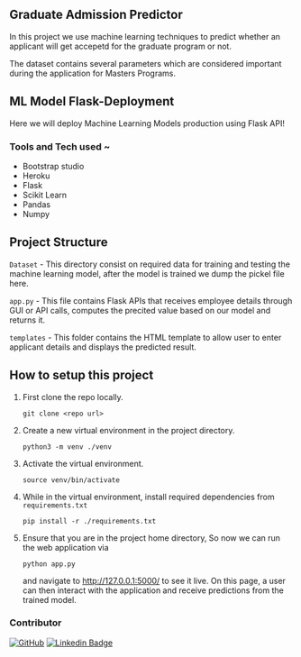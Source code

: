 ## Graduate Admission Predictor

In this project we use machine learning techniques to predict whether an applicant will get accepetd for the graduate program or not.

The dataset contains several parameters which are considered important during the application for Masters Programs.


## ML Model Flask-Deployment

Here we will deploy Machine Learning Models production using Flask API!

### Tools and Tech used ~
- Bootstrap studio
- Heroku    
- Flask
- Scikit Learn
- Pandas
- Numpy

## Project Structure

`Dataset` - This directory consist on required data for training and testing the machine learning model, after the model is trained we dump the pickel file here.

`app.py` - This file contains Flask APIs that receives employee details through GUI or API calls, computes the precited value based on our model and returns it.

`templates` - This folder contains the HTML template to allow user to enter applicant details and displays the predicted result.

## How to setup this project

1. First clone the repo locally.
    ```
    git clone <repo url>
    ```

2. Create a new virtual environment in the project directory.
    ```
    python3 -m venv ./venv
    ```

3. Activate the virtual environment.
    ```
    source venv/bin/activate
    ```

4. While in the virtual environment, install required dependencies from `requirements.txt`
    ```
    pip install -r ./requirements.txt
    ```
5. Ensure that you are in the project home directory, So now we can run the web application via
    ```
    python app.py
    ```
    and navigate to http://127.0.0.1:5000/ to see it live. On this page, a user can then interact with the application and receive predictions from the trained model.

### Contributor
[![GitHub](https://img.shields.io/badge/-GitHub-181717?style=flat-square&logo=github)](https://github.com/prathameshThakur)
[![Linkedin Badge](https://img.shields.io/badge/-thakurprathamesh-blue?style=flat-square&logo=Linkedin&logoColor=white&link=https://www.linkedin.com/in/thakur-prathamesh/)](https://www.linkedin.com/in/thakur-prathamesh/)